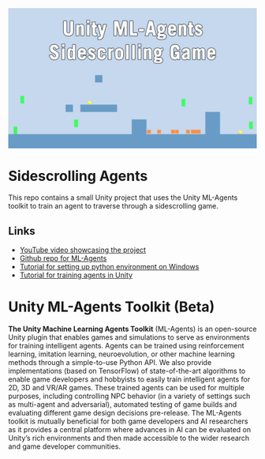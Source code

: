 <img src="docs/vidthumb.png" align="middle" width="3000"/>

# Sidescrolling Agents
This repo contains a small Unity project that uses the Unity ML-Agents toolkit to train an agent to traverse through a sidescrolling game.

## Links


* [YouTube video showcasing the project](https://www.youtube.com/watch?v=elU-J99Hi8Y&feature=youtu.be)
* [Github repo for ML-Agents](https://github.com/Unity-Technologies/ml-agents)
* [Tutorial for setting up python environment on Windows](https://github.com/Unity-Technologies/ml-agents/blob/master/docs/Installation.md)
* [Tutorial for training agents in Unity](https://github.com/Unity-Technologies/ml-agents/blob/master/docs/Basic-Guide.md)

# Unity ML-Agents Toolkit (Beta)

**The Unity Machine Learning Agents Toolkit** (ML-Agents) is an open-source
Unity plugin that enables games and simulations to serve as environments for
training intelligent agents. Agents can be trained using reinforcement learning,
imitation learning, neuroevolution, or other machine learning methods through a
simple-to-use Python API. We also provide implementations (based on TensorFlow)
of state-of-the-art algorithms to enable game developers and hobbyists to easily
train intelligent agents for 2D, 3D and VR/AR games. These trained agents can be
used for multiple purposes, including controlling NPC behavior (in a variety of
settings such as multi-agent and adversarial), automated testing of game builds
and evaluating different game design decisions pre-release. The ML-Agents
toolkit is mutually beneficial for both game developers and AI researchers as it
provides a central platform where advances in AI can be evaluated on Unity’s
rich environments and then made accessible to the wider research and game
developer communities.

